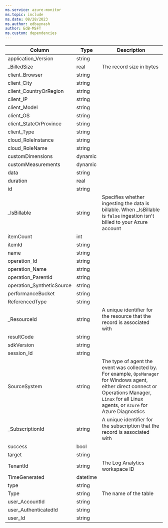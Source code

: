 ```yaml
---
ms.service: azure-monitor
ms.topic: include
ms.date: 08/28/2023
ms.author: edbaynash
author: EdB-MSFT
ms.custom: dependencies
---
```



| Column | Type | Description |
|---|---|---|
| application_Version | string |   |
| _BilledSize | real | The record size in bytes |
| client_Browser | string |   |
| client_City | string |   |
| client_CountryOrRegion | string |   |
| client_IP | string |   |
| client_Model | string |   |
| client_OS | string |   |
| client_StateOrProvince | string |   |
| client_Type | string |   |
| cloud_RoleInstance | string |   |
| cloud_RoleName | string |   |
| customDimensions | dynamic |   |
| customMeasurements | dynamic |   |
| data | string |   |
| duration | real |   |
| id | string |   |
| _IsBillable | string | Specifies whether ingesting the data is billable. When _IsBillable is `false` ingestion isn't billed to your Azure account |
| itemCount | int |   |
| itemId | string |   |
| name | string |   |
| operation_Id | string |   |
| operation_Name | string |   |
| operation_ParentId | string |   |
| operation_SyntheticSource | string |   |
| performanceBucket | string |   |
| ReferencedType | string |   |
| _ResourceId | string | A unique identifier for the resource that the record is associated with |
| resultCode | string |   |
| sdkVersion | string |   |
| session_Id | string |   |
| SourceSystem | string | The type of agent the event was collected by. For example, `OpsManager` for Windows agent, either direct connect or Operations Manager, `Linux` for all Linux agents, or `Azure` for Azure Diagnostics |
| _SubscriptionId | string | A unique identifier for the subscription that the record is associated with |
| success | bool |   |
| target | string |   |
| TenantId | string | The Log Analytics workspace ID |
| TimeGenerated | datetime |   |
| type | string |   |
| Type | string | The name of the table |
| user_AccountId | string |   |
| user_AuthenticatedId | string |   |
| user_Id | string |   |
